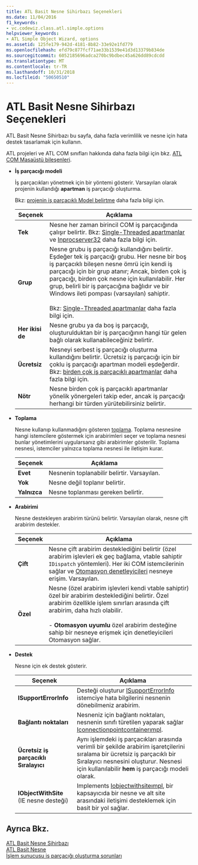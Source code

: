 ```yaml
---
title: ATL Basit Nesne Sihirbazı Seçenekleri
ms.date: 11/04/2016
f1_keywords:
- vc.codewiz.class.atl.simple.options
helpviewer_keywords:
- ATL Simple Object Wizard, options
ms.assetid: 125fe179-942d-4181-8b82-33e92e1fd779
ms.openlocfilehash: efd79c877fcf71ae33b1539e41d3d13379b834de
ms.sourcegitcommit: 6052185696adca270bc9bdbec45a626dd89cdcdd
ms.translationtype: MT
ms.contentlocale: tr-TR
ms.lasthandoff: 10/31/2018
ms.locfileid: "50650510"
---
```

# <a name="options-atl-simple-object-wizard"></a>ATL Basit Nesne Sihirbazı Seçenekleri

ATL Basit Nesne Sihirbazı bu sayfa, daha fazla verimlilik ve nesne için hata destek tasarlamak için kullanın.

ATL projeleri ve ATL COM sınıfları hakkında daha fazla bilgi için bkz. [ATL COM Masaüstü bileşenleri](../../atl/atl-com-desktop-components.md).

- **İş parçacığı modeli**

   İş parçacıkları yönetmek için bir yöntemi gösterir. Varsayılan olarak projenin kullandığı **apartman** iş parçacığı oluşturma.

   Bkz: [projenin iş parçacıklı Model belirtme](../../atl/specifying-the-threading-model-for-a-project-atl.md) daha fazla bilgi için.

   |Seçenek|Açıklama|
   |------------|-----------------|
   |**Tek**|Nesne her zaman birincil COM iş parçacığında çalışır belirtir. Bkz: [Single-Threaded apartmanlar](/windows/desktop/com/single-threaded-apartments) ve [Inprocserver32](/windows/desktop/com/inprocserver32) daha fazla bilgi için.|
   |**Grup**|Nesne grubu iş parçacığı kullandığını belirtir. Eşdeğer tek iş parçacığı grubu. Her nesne bir boş iş parçacıklı bileşen nesne ömrü için kendi iş parçacığı için bir grup atanır; Ancak, birden çok iş parçacığı, birden çok nesne için kullanılabilir. Her grup, belirli bir iş parçacığına bağlıdır ve bir Windows ileti pompası (varsayılan) sahiptir.<br /><br /> Bkz: [Single-Threaded apartmanlar](/windows/desktop/com/single-threaded-apartments) daha fazla bilgi için.|
   |**Her ikisi de**|Nesne grubu ya da boş iş parçacığı, oluşturulduktan bir iş parçacığının hangi tür gelen bağlı olarak kullanabileceğiniz belirtir.|
   |**Ücretsiz**|Nesneyi serbest iş parçacığı oluşturma kullandığını belirtir. Ücretsiz iş parçacığı için bir çoklu iş parçacığı apartman modeli eşdeğerdir. Bkz: [birden çok iş parçacıklı apartmanlar](/windows/desktop/com/multithreaded-apartments) daha fazla bilgi için.|
   |**Nötr**|Nesne birden çok iş parçacıklı apartmanlar yönelik yönergeleri takip eder, ancak iş parçacığı herhangi bir türden yürütebilirsiniz belirtir.|

- **Toplama**

   Nesne kullanıp kullanmadığını gösteren [toplama](/windows/desktop/com/aggregation). Toplama nesnesine hangi istemcilere göstermek için arabirimleri seçer ve toplama nesnesi bunlar yönetimlerini uygularsanız gibi arabirimler gösterilir. Toplama nesnesi, istemciler yalnızca toplama nesnesi ile iletişim kurar.

   |Seçenek|Açıklama|
   |------------|-----------------|
   |**Evet**|Nesnenin toplanabilir belirtir. Varsayılan.|
   |**Yok**|Nesne değil toplanır belirtir.|
   |**Yalnızca**|Nesne toplanması gereken belirtir.|

- **Arabirimi**

   Nesne destekleyen arabirim türünü belirtir. Varsayılan olarak, nesne çift arabirim destekler.

   |Seçenek|Açıklama|
   |------------|-----------------|
   |**Çift**|Nesne çift arabirim desteklediğini belirtir (özel arabirim işlevleri ek geç bağlama, vtable sahiptir `IDispatch` yöntemleri). Her iki COM istemcilerinin sağlar ve [Otomasyon denetleyicileri](../../mfc/automation-clients.md) nesneye erişim. Varsayılan.|
   |**Özel**|Nesne (özel arabirim işlevleri kendi vtable sahiptir) özel bir arabirim desteklediğini belirtir. Özel arabirim özellikle işlem sınırları arasında çift arabirim, daha hızlı olabilir.<br /><br /> - **Otomasyon uyumlu** özel arabirim desteğine sahip bir nesneye erişmek için denetleyicileri Otomasyon sağlar.|

- **Destek**

   Nesne için ek destek gösterir.

   |Seçenek|Açıklama|
   |------------|-----------------|
   |**ISupportErrorInfo**|Desteği oluşturur [ISupportErrorInfo](../../atl/reference/isupporterrorinfoimpl-class.md) istemciye hata bilgilerini nesnenin dönebilmeniz arabirim.|
   |**Bağlantı noktaları**|Nesneniz için bağlantı noktaları, nesnenin sınıfı türetilen yaparak sağlar [Iconnectionpointcontainerımpl](../../atl/reference/iconnectionpointcontainerimpl-class.md).|
   |**Ücretsiz iş parçacıklı Sıralayıcı**|Aynı işlemdeki iş parçacıkları arasında verimli bir şekilde arabirim işaretçilerini sıralama bir ücretsiz iş parçacıklı bir Sıralayıcı nesnesini oluşturur. Nesnesi için kullanılabilir **hem** iş parçacığı modeli olarak.|
   |**IObjectWithSite** (IE nesne desteği)|Implements [Iobjectwithsiteımpl](../../atl/reference/iobjectwithsiteimpl-class.md), bir kapsayıcıda bir nesne ve alt site arasındaki iletişimi desteklemek için basit bir yol sağlar.|

## <a name="see-also"></a>Ayrıca Bkz.

[ATL Basit Nesne Sihirbazı](../../atl/reference/atl-simple-object-wizard.md)<br/>
[ATL Basit Nesne](../../atl/reference/adding-an-atl-simple-object.md)<br/>
[İşlem sunucusu iş parçacığı oluşturma sorunları](/windows/desktop/com/in-process-server-threading-issues)

